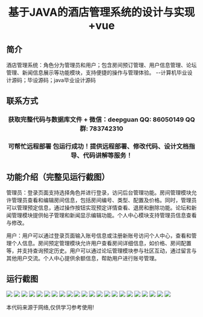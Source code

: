 <p><h1 align="center">基于JAVA的酒店管理系统的设计与实现+vue</h1></p>

## 简介
酒店管理系统：角色分为管理员和用户；包含房间预订管理、用户信息管理、论坛管理、新闻信息展示等功能模块，支持便捷的操作与管理体验。    --计算机毕业设计源码；毕设源码；java毕业设计源码


## 联系方式
<p><h3 align="center">获取完整代码与数据库文件 + 微信：deepguan QQ: 86050149 QQ群: 783742310</h3></p>
<p><h3 align="center">可帮忙远程部署 包运行成功！提供远程部署、修改代码、设计文档指导、代码讲解等服务！</h3></p>

## 功能介绍（完整见运行截图）
管理员：登录页面支持选择角色并进行登录，访问后台管理功能。房间管理模块允许管理员查看和编辑房间信息，包括房间编号、类型、配置及价格。同时，管理员可以管理预定信息，通过操作按钮实现预定详情查看、退房和删除功能。论坛和新闻管理模块提供帖子管理和新闻显示编辑功能。个人中心模块支持管理员信息查看与修改。

用户：用户可以通过登录页面输入账号信息或注册新账号访问个人中心，查看和管理个人信息。房间预定管理模块允许用户查看房间详细信息，如价格、房间配置等，并支持查询预定历史。用户可以通过论坛管理模块参与社区互动，通过留言与其他用户交流。个人中心提供余额信息，帮助用户进行账号管理。


## 运行截图
![](https://bs-1329754181.cos.ap-shanghai.myqcloud.com/ssm/HotelManagementSystem/img/001.jpg)
![](https://bs-1329754181.cos.ap-shanghai.myqcloud.com/ssm/HotelManagementSystem/img/002.jpg)
![](https://bs-1329754181.cos.ap-shanghai.myqcloud.com/ssm/HotelManagementSystem/img/003.jpg)
![](https://bs-1329754181.cos.ap-shanghai.myqcloud.com/ssm/HotelManagementSystem/img/004.jpg)
![](https://bs-1329754181.cos.ap-shanghai.myqcloud.com/ssm/HotelManagementSystem/img/005.jpg)
![](https://bs-1329754181.cos.ap-shanghai.myqcloud.com/ssm/HotelManagementSystem/img/006.jpg)
![](https://bs-1329754181.cos.ap-shanghai.myqcloud.com/ssm/HotelManagementSystem/img/007.jpg)
![](https://bs-1329754181.cos.ap-shanghai.myqcloud.com/ssm/HotelManagementSystem/img/008.jpg)
![](https://bs-1329754181.cos.ap-shanghai.myqcloud.com/ssm/HotelManagementSystem/img/009.jpg)
![](https://bs-1329754181.cos.ap-shanghai.myqcloud.com/ssm/HotelManagementSystem/img/010.jpg)
![](https://bs-1329754181.cos.ap-shanghai.myqcloud.com/ssm/HotelManagementSystem/img/011.jpg)
![](https://bs-1329754181.cos.ap-shanghai.myqcloud.com/ssm/HotelManagementSystem/img/012.jpg)
![](https://bs-1329754181.cos.ap-shanghai.myqcloud.com/ssm/HotelManagementSystem/img/013.jpg)
![](https://bs-1329754181.cos.ap-shanghai.myqcloud.com/ssm/HotelManagementSystem/img/014.jpg)
![](https://bs-1329754181.cos.ap-shanghai.myqcloud.com/ssm/HotelManagementSystem/img/015.jpg)
![](https://bs-1329754181.cos.ap-shanghai.myqcloud.com/ssm/HotelManagementSystem/img/016.jpg)
![](https://bs-1329754181.cos.ap-shanghai.myqcloud.com/ssm/HotelManagementSystem/img/017.jpg)
![](https://bs-1329754181.cos.ap-shanghai.myqcloud.com/ssm/HotelManagementSystem/img/018.jpg)
![](https://bs-1329754181.cos.ap-shanghai.myqcloud.com/ssm/HotelManagementSystem/img/019.jpg)
![](https://bs-1329754181.cos.ap-shanghai.myqcloud.com/ssm/HotelManagementSystem/img/020.jpg)
![](https://bs-1329754181.cos.ap-shanghai.myqcloud.com/ssm/HotelManagementSystem/img/021.jpg)
![](https://bs-1329754181.cos.ap-shanghai.myqcloud.com/ssm/HotelManagementSystem/img/022.jpg)

<p>本代码来源于网络,仅供学习参考使用!</p>
